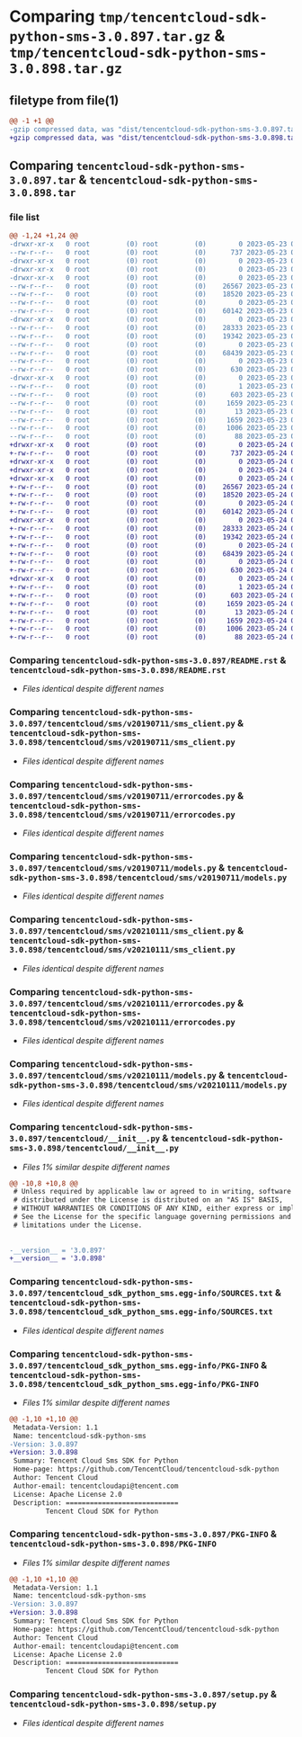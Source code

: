 # Comparing `tmp/tencentcloud-sdk-python-sms-3.0.897.tar.gz` & `tmp/tencentcloud-sdk-python-sms-3.0.898.tar.gz`

## filetype from file(1)

```diff
@@ -1 +1 @@
-gzip compressed data, was "dist/tencentcloud-sdk-python-sms-3.0.897.tar", last modified: Tue May 23 02:29:56 2023, max compression
+gzip compressed data, was "dist/tencentcloud-sdk-python-sms-3.0.898.tar", last modified: Wed May 24 02:04:57 2023, max compression
```

## Comparing `tencentcloud-sdk-python-sms-3.0.897.tar` & `tencentcloud-sdk-python-sms-3.0.898.tar`

### file list

```diff
@@ -1,24 +1,24 @@
-drwxr-xr-x   0 root         (0) root         (0)        0 2023-05-23 02:29:56.000000 tencentcloud-sdk-python-sms-3.0.897/
--rw-r--r--   0 root         (0) root         (0)      737 2023-05-23 02:29:56.000000 tencentcloud-sdk-python-sms-3.0.897/README.rst
-drwxr-xr-x   0 root         (0) root         (0)        0 2023-05-23 02:29:56.000000 tencentcloud-sdk-python-sms-3.0.897/tencentcloud/
-drwxr-xr-x   0 root         (0) root         (0)        0 2023-05-23 02:29:56.000000 tencentcloud-sdk-python-sms-3.0.897/tencentcloud/sms/
-drwxr-xr-x   0 root         (0) root         (0)        0 2023-05-23 02:29:56.000000 tencentcloud-sdk-python-sms-3.0.897/tencentcloud/sms/v20190711/
--rw-r--r--   0 root         (0) root         (0)    26567 2023-05-23 02:29:56.000000 tencentcloud-sdk-python-sms-3.0.897/tencentcloud/sms/v20190711/sms_client.py
--rw-r--r--   0 root         (0) root         (0)    18520 2023-05-23 02:29:56.000000 tencentcloud-sdk-python-sms-3.0.897/tencentcloud/sms/v20190711/errorcodes.py
--rw-r--r--   0 root         (0) root         (0)        0 2023-05-23 02:29:56.000000 tencentcloud-sdk-python-sms-3.0.897/tencentcloud/sms/v20190711/__init__.py
--rw-r--r--   0 root         (0) root         (0)    60142 2023-05-23 02:29:56.000000 tencentcloud-sdk-python-sms-3.0.897/tencentcloud/sms/v20190711/models.py
-drwxr-xr-x   0 root         (0) root         (0)        0 2023-05-23 02:29:56.000000 tencentcloud-sdk-python-sms-3.0.897/tencentcloud/sms/v20210111/
--rw-r--r--   0 root         (0) root         (0)    28333 2023-05-23 02:29:56.000000 tencentcloud-sdk-python-sms-3.0.897/tencentcloud/sms/v20210111/sms_client.py
--rw-r--r--   0 root         (0) root         (0)    19342 2023-05-23 02:29:56.000000 tencentcloud-sdk-python-sms-3.0.897/tencentcloud/sms/v20210111/errorcodes.py
--rw-r--r--   0 root         (0) root         (0)        0 2023-05-23 02:29:56.000000 tencentcloud-sdk-python-sms-3.0.897/tencentcloud/sms/v20210111/__init__.py
--rw-r--r--   0 root         (0) root         (0)    68439 2023-05-23 02:29:56.000000 tencentcloud-sdk-python-sms-3.0.897/tencentcloud/sms/v20210111/models.py
--rw-r--r--   0 root         (0) root         (0)        0 2023-05-23 02:29:56.000000 tencentcloud-sdk-python-sms-3.0.897/tencentcloud/sms/__init__.py
--rw-r--r--   0 root         (0) root         (0)      630 2023-05-23 02:29:56.000000 tencentcloud-sdk-python-sms-3.0.897/tencentcloud/__init__.py
-drwxr-xr-x   0 root         (0) root         (0)        0 2023-05-23 02:29:56.000000 tencentcloud-sdk-python-sms-3.0.897/tencentcloud_sdk_python_sms.egg-info/
--rw-r--r--   0 root         (0) root         (0)        1 2023-05-23 02:29:56.000000 tencentcloud-sdk-python-sms-3.0.897/tencentcloud_sdk_python_sms.egg-info/dependency_links.txt
--rw-r--r--   0 root         (0) root         (0)      603 2023-05-23 02:29:56.000000 tencentcloud-sdk-python-sms-3.0.897/tencentcloud_sdk_python_sms.egg-info/SOURCES.txt
--rw-r--r--   0 root         (0) root         (0)     1659 2023-05-23 02:29:56.000000 tencentcloud-sdk-python-sms-3.0.897/tencentcloud_sdk_python_sms.egg-info/PKG-INFO
--rw-r--r--   0 root         (0) root         (0)       13 2023-05-23 02:29:56.000000 tencentcloud-sdk-python-sms-3.0.897/tencentcloud_sdk_python_sms.egg-info/top_level.txt
--rw-r--r--   0 root         (0) root         (0)     1659 2023-05-23 02:29:56.000000 tencentcloud-sdk-python-sms-3.0.897/PKG-INFO
--rw-r--r--   0 root         (0) root         (0)     1006 2023-05-23 02:29:56.000000 tencentcloud-sdk-python-sms-3.0.897/setup.py
--rw-r--r--   0 root         (0) root         (0)       88 2023-05-23 02:29:56.000000 tencentcloud-sdk-python-sms-3.0.897/setup.cfg
+drwxr-xr-x   0 root         (0) root         (0)        0 2023-05-24 02:04:57.000000 tencentcloud-sdk-python-sms-3.0.898/
+-rw-r--r--   0 root         (0) root         (0)      737 2023-05-24 02:04:57.000000 tencentcloud-sdk-python-sms-3.0.898/README.rst
+drwxr-xr-x   0 root         (0) root         (0)        0 2023-05-24 02:04:57.000000 tencentcloud-sdk-python-sms-3.0.898/tencentcloud/
+drwxr-xr-x   0 root         (0) root         (0)        0 2023-05-24 02:04:57.000000 tencentcloud-sdk-python-sms-3.0.898/tencentcloud/sms/
+drwxr-xr-x   0 root         (0) root         (0)        0 2023-05-24 02:04:57.000000 tencentcloud-sdk-python-sms-3.0.898/tencentcloud/sms/v20190711/
+-rw-r--r--   0 root         (0) root         (0)    26567 2023-05-24 02:04:57.000000 tencentcloud-sdk-python-sms-3.0.898/tencentcloud/sms/v20190711/sms_client.py
+-rw-r--r--   0 root         (0) root         (0)    18520 2023-05-24 02:04:57.000000 tencentcloud-sdk-python-sms-3.0.898/tencentcloud/sms/v20190711/errorcodes.py
+-rw-r--r--   0 root         (0) root         (0)        0 2023-05-24 02:04:57.000000 tencentcloud-sdk-python-sms-3.0.898/tencentcloud/sms/v20190711/__init__.py
+-rw-r--r--   0 root         (0) root         (0)    60142 2023-05-24 02:04:57.000000 tencentcloud-sdk-python-sms-3.0.898/tencentcloud/sms/v20190711/models.py
+drwxr-xr-x   0 root         (0) root         (0)        0 2023-05-24 02:04:57.000000 tencentcloud-sdk-python-sms-3.0.898/tencentcloud/sms/v20210111/
+-rw-r--r--   0 root         (0) root         (0)    28333 2023-05-24 02:04:57.000000 tencentcloud-sdk-python-sms-3.0.898/tencentcloud/sms/v20210111/sms_client.py
+-rw-r--r--   0 root         (0) root         (0)    19342 2023-05-24 02:04:57.000000 tencentcloud-sdk-python-sms-3.0.898/tencentcloud/sms/v20210111/errorcodes.py
+-rw-r--r--   0 root         (0) root         (0)        0 2023-05-24 02:04:57.000000 tencentcloud-sdk-python-sms-3.0.898/tencentcloud/sms/v20210111/__init__.py
+-rw-r--r--   0 root         (0) root         (0)    68439 2023-05-24 02:04:57.000000 tencentcloud-sdk-python-sms-3.0.898/tencentcloud/sms/v20210111/models.py
+-rw-r--r--   0 root         (0) root         (0)        0 2023-05-24 02:04:57.000000 tencentcloud-sdk-python-sms-3.0.898/tencentcloud/sms/__init__.py
+-rw-r--r--   0 root         (0) root         (0)      630 2023-05-24 02:04:57.000000 tencentcloud-sdk-python-sms-3.0.898/tencentcloud/__init__.py
+drwxr-xr-x   0 root         (0) root         (0)        0 2023-05-24 02:04:57.000000 tencentcloud-sdk-python-sms-3.0.898/tencentcloud_sdk_python_sms.egg-info/
+-rw-r--r--   0 root         (0) root         (0)        1 2023-05-24 02:04:57.000000 tencentcloud-sdk-python-sms-3.0.898/tencentcloud_sdk_python_sms.egg-info/dependency_links.txt
+-rw-r--r--   0 root         (0) root         (0)      603 2023-05-24 02:04:57.000000 tencentcloud-sdk-python-sms-3.0.898/tencentcloud_sdk_python_sms.egg-info/SOURCES.txt
+-rw-r--r--   0 root         (0) root         (0)     1659 2023-05-24 02:04:57.000000 tencentcloud-sdk-python-sms-3.0.898/tencentcloud_sdk_python_sms.egg-info/PKG-INFO
+-rw-r--r--   0 root         (0) root         (0)       13 2023-05-24 02:04:57.000000 tencentcloud-sdk-python-sms-3.0.898/tencentcloud_sdk_python_sms.egg-info/top_level.txt
+-rw-r--r--   0 root         (0) root         (0)     1659 2023-05-24 02:04:57.000000 tencentcloud-sdk-python-sms-3.0.898/PKG-INFO
+-rw-r--r--   0 root         (0) root         (0)     1006 2023-05-24 02:04:57.000000 tencentcloud-sdk-python-sms-3.0.898/setup.py
+-rw-r--r--   0 root         (0) root         (0)       88 2023-05-24 02:04:57.000000 tencentcloud-sdk-python-sms-3.0.898/setup.cfg
```

### Comparing `tencentcloud-sdk-python-sms-3.0.897/README.rst` & `tencentcloud-sdk-python-sms-3.0.898/README.rst`

 * *Files identical despite different names*

### Comparing `tencentcloud-sdk-python-sms-3.0.897/tencentcloud/sms/v20190711/sms_client.py` & `tencentcloud-sdk-python-sms-3.0.898/tencentcloud/sms/v20190711/sms_client.py`

 * *Files identical despite different names*

### Comparing `tencentcloud-sdk-python-sms-3.0.897/tencentcloud/sms/v20190711/errorcodes.py` & `tencentcloud-sdk-python-sms-3.0.898/tencentcloud/sms/v20190711/errorcodes.py`

 * *Files identical despite different names*

### Comparing `tencentcloud-sdk-python-sms-3.0.897/tencentcloud/sms/v20190711/models.py` & `tencentcloud-sdk-python-sms-3.0.898/tencentcloud/sms/v20190711/models.py`

 * *Files identical despite different names*

### Comparing `tencentcloud-sdk-python-sms-3.0.897/tencentcloud/sms/v20210111/sms_client.py` & `tencentcloud-sdk-python-sms-3.0.898/tencentcloud/sms/v20210111/sms_client.py`

 * *Files identical despite different names*

### Comparing `tencentcloud-sdk-python-sms-3.0.897/tencentcloud/sms/v20210111/errorcodes.py` & `tencentcloud-sdk-python-sms-3.0.898/tencentcloud/sms/v20210111/errorcodes.py`

 * *Files identical despite different names*

### Comparing `tencentcloud-sdk-python-sms-3.0.897/tencentcloud/sms/v20210111/models.py` & `tencentcloud-sdk-python-sms-3.0.898/tencentcloud/sms/v20210111/models.py`

 * *Files identical despite different names*

### Comparing `tencentcloud-sdk-python-sms-3.0.897/tencentcloud/__init__.py` & `tencentcloud-sdk-python-sms-3.0.898/tencentcloud/__init__.py`

 * *Files 1% similar despite different names*

```diff
@@ -10,8 +10,8 @@
 # Unless required by applicable law or agreed to in writing, software
 # distributed under the License is distributed on an "AS IS" BASIS,
 # WITHOUT WARRANTIES OR CONDITIONS OF ANY KIND, either express or implied.
 # See the License for the specific language governing permissions and
 # limitations under the License.
 
 
-__version__ = '3.0.897'
+__version__ = '3.0.898'
```

### Comparing `tencentcloud-sdk-python-sms-3.0.897/tencentcloud_sdk_python_sms.egg-info/SOURCES.txt` & `tencentcloud-sdk-python-sms-3.0.898/tencentcloud_sdk_python_sms.egg-info/SOURCES.txt`

 * *Files identical despite different names*

### Comparing `tencentcloud-sdk-python-sms-3.0.897/tencentcloud_sdk_python_sms.egg-info/PKG-INFO` & `tencentcloud-sdk-python-sms-3.0.898/tencentcloud_sdk_python_sms.egg-info/PKG-INFO`

 * *Files 1% similar despite different names*

```diff
@@ -1,10 +1,10 @@
 Metadata-Version: 1.1
 Name: tencentcloud-sdk-python-sms
-Version: 3.0.897
+Version: 3.0.898
 Summary: Tencent Cloud Sms SDK for Python
 Home-page: https://github.com/TencentCloud/tencentcloud-sdk-python
 Author: Tencent Cloud
 Author-email: tencentcloudapi@tencent.com
 License: Apache License 2.0
 Description: ============================
         Tencent Cloud SDK for Python
```

### Comparing `tencentcloud-sdk-python-sms-3.0.897/PKG-INFO` & `tencentcloud-sdk-python-sms-3.0.898/PKG-INFO`

 * *Files 1% similar despite different names*

```diff
@@ -1,10 +1,10 @@
 Metadata-Version: 1.1
 Name: tencentcloud-sdk-python-sms
-Version: 3.0.897
+Version: 3.0.898
 Summary: Tencent Cloud Sms SDK for Python
 Home-page: https://github.com/TencentCloud/tencentcloud-sdk-python
 Author: Tencent Cloud
 Author-email: tencentcloudapi@tencent.com
 License: Apache License 2.0
 Description: ============================
         Tencent Cloud SDK for Python
```

### Comparing `tencentcloud-sdk-python-sms-3.0.897/setup.py` & `tencentcloud-sdk-python-sms-3.0.898/setup.py`

 * *Files identical despite different names*

